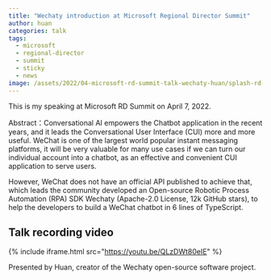 ```yaml
---
title: "Wechaty introduction at Microsoft Regional Director Summit"
author: huan
categories: talk
tags:
  - microsoft
  - regional-director
  - summit
  - sticky
  - news
image: /assets/2022/04-microsoft-rd-summit-talk-wechaty-huan/splash-rd-talk.webp
---
```


This is my speaking at Microsoft RD Summit on April 7, 2022.

Abstract：Conversational AI empowers the Chatbot application in the recent years, and it leads the Conversational User Interface (CUI) more and more useful. WeChat is one of the largest world popular instant messaging platforms, it will be very valuable for many use cases if we can turn our individual account into a chatbot, as an effective and convenient CUI application to serve users.

However, WeChat does not have an official API published to achieve that, which leads the community developed an Open-source Robotic Process Automation (RPA) SDK Wechaty (Apache-2.0 License, 12k GitHub stars), to help the developers to build a WeChat chatbot in 6 lines of TypeScript.

## Talk recording video

{% include iframe.html src="https://youtu.be/QLzDWt80eIE" %}

Presented by Huan, creator of the Wechaty open-source software project.
